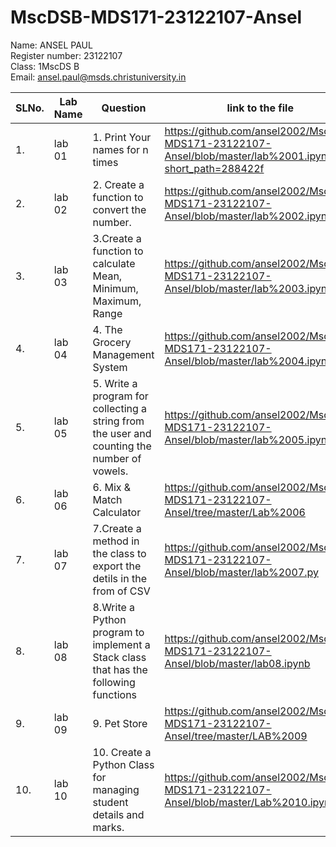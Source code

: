# MscDSB-MDS171-23122107-Ansel

Name: ANSEL PAUL           
Register number: 23122107   
Class: 1MscDS B  
Email: ansel.paul@msds.christuniversity.in        

| SLNo.         | Lab Name          | Question        |                                       link to the file                                                     | 
| ------------- | -------------     | --------        |  ----------------------------------------------------------------------------------------------------------|                                                  
|        1.     |     lab 01        |        1. Print Your names for n times       |    https://github.com/ansel2002/MscDSB-MDS171-23122107-Ansel/blob/master/lab%2001.ipynb?short_path=288422f |
|        2.     |     lab 02        |        2. Create a function to convert the number.       |    https://github.com/ansel2002/MscDSB-MDS171-23122107-Ansel/blob/master/lab%2002.ipynb                    |
|        3.     |     lab 03        |        3.Create a function to calculate Mean, Minimum, Maximum, Range           |   https://github.com/ansel2002/MscDSB-MDS171-23122107-Ansel/blob/master/lab%2003.ipynb                     |
|        4.     |     lab 04        |        4. The Grocery Management System         |   https://github.com/ansel2002/MscDSB-MDS171-23122107-Ansel/blob/master/lab%2004.ipynb                     |
|        5.     |     lab 05        |        5. Write a program for collecting a string from the user and counting the number of vowels.            |   https://github.com/ansel2002/MscDSB-MDS171-23122107-Ansel/blob/master/lab%2005.ipynb                     |
|        6.     |     lab 06        |        6. Mix & Match Calculator         |   https://github.com/ansel2002/MscDSB-MDS171-23122107-Ansel/tree/master/Lab%2006                           |
|        7.     |     lab 07        |        7.Create a method in the class to export the detils in the from of CSV          |   https://github.com/ansel2002/MscDSB-MDS171-23122107-Ansel/blob/master/lab%2007.py                        |
|        8.     |     lab 08        |        8.Write a Python program to implement a Stack class that has the following functions       |  https://github.com/ansel2002/MscDSB-MDS171-23122107-Ansel/blob/master/lab08.ipynb                         |
|        9.     |     lab 09        |        9. Pet Store       |  https://github.com/ansel2002/MscDSB-MDS171-23122107-Ansel/tree/master/LAB%2009                            |
|        10.    |     lab 10        |        10.  Create a Python Class for managing student details and marks.       |  https://github.com/ansel2002/MscDSB-MDS171-23122107-Ansel/blob/master/Lab%2010.ipynb                      |


